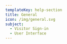 ```yaml
---
templateKey: help-section
title: General
icon: /img/general.svg
subject:
  - Visitor Sign-in
  - User Interface
---
```


